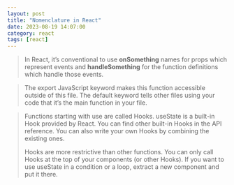 ```yaml
---
layout: post
title: "Nomenclature in React"
date: 2023-08-19 14:07:00
category: react
tags: [react]
---
```


> In React, it’s conventional to use **onSomething** names for props which represent events and **handleSomething** for the function definitions which handle those events.

> The export JavaScript keyword makes this function accessible outside of this file. The default keyword tells other files using your code that it’s the main function in your file.
 
> Functions starting with use are called Hooks. useState is a built-in Hook provided by React. You can find other built-in Hooks in the API reference. You can also write your own Hooks by combining the existing ones.  
> 
> Hooks are more restrictive than other functions. You can only call Hooks at the top of your components (or other Hooks). If you want to use useState in a condition or a loop, extract a new component and put it there.
 

[jekyll]: http://jekyllrb.com
[jekyll-gh]: https://github.com/jekyll/jekyll
[jekyll-help]: https://github.com/jekyll/jekyll-help

